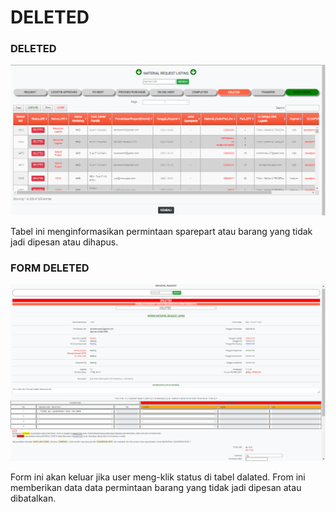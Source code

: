 # DELETED

### DELETED

![](../../.gitbook/assets/deleted.PNG)

Tabel ini menginformasikan permintaan sparepart atau barang yang tidak jadi dipesan atau dihapus.

### FORM DELETED

![](<../../.gitbook/assets/deleted form.PNG>)

Form ini akan keluar jika user meng-klik status di tabel dalated. From ini memberikan data data permintaan barang yang tidak jadi dipesan atau dibatalkan.

